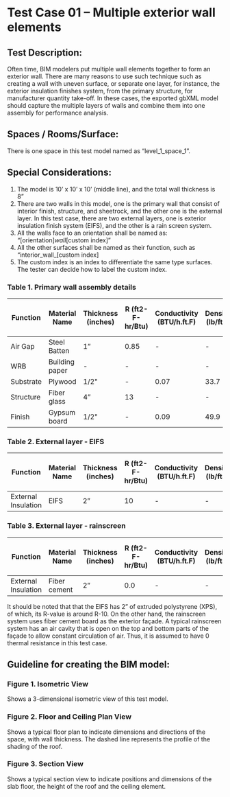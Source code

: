# Test Case 01 – Multiple exterior wall elements
## Test Description:
Often time, BIM modelers put multiple wall elements together to form an exterior wall. There are many reasons to use such technique such as creating a wall with uneven surface, or separate one layer, for instance, the exterior insulation finishes system, from the primary structure, for manufacturer quantity take-off. In these cases, the exported gbXML model should capture the multiple layers of walls and combine them into one assembly for performance analysis.
## Spaces / Rooms/Surface:
There is one space in this test model named as “level_1_space_1”.
## Special Considerations:
1.	The model is 10’ x 10’ x 10’ (middle line), and the total wall thickness is 8”
2.	There are two walls in this model, one is the primary wall that consist of interior finish, structure, and sheetrock, and the other one is the external layer. In this test case, there are two external layers, one is exterior insulation finish system (EIFS), and the other is a rain screen system.
3.	All the walls face to an orientation shall be named as: “[orientation]_wall_[custom index]”
4.	All the other surfaces shall be named as their function, such as “interior_wall_[custom index]
5.	The custom index is an index to differentiate the same type surfaces. The tester can decide how to label the custom index.
### Table 1. Primary wall assembly details

|     Function     |     Material   Name     |     Thickness   (inches)    |     R   (ft2-F-hr/Btu)    |     Conductivity     (BTU/h.ft.F)    |     Density   (lb/ft3)    |     Specific   Heat (Btu/lb-F)    |
|------------------|-------------------------|-----------------------------|---------------------------|--------------------------------------|---------------------------|-----------------------------------|
|     Air   Gap    |     Steel   Batten      |     1”                      |     0.85                  |     -                                |     -                     |     -                             |
|     WRB          |     Building   paper    |     -                       |     -                     |     -                                |     -                     |     -                             |
|     Substrate    |     Plywood             |     1/2"                    |     -                     |     0.07                             |     33.7                  |     0.29                          |
|     Structure    |     Fiber   glass       |     4”                      |     13                    |     -                                |     -                     |     -                             |
|     Finish       |     Gypsum   board      |     1/2"                    |     -                     |     0.09                             |     49.9                  |     0.26                          |

### Table 2. External layer - EIFS
|     Function                 |     Material   Name    |     Thickness   (inches)    |     R   (ft2-F-hr/Btu)    |     Conductivity     (BTU/h.ft.F)    |     Density   (lb/ft3)    |     Specific   Heat (Btu/lb-F)    |
|------------------------------|------------------------|-----------------------------|---------------------------|--------------------------------------|---------------------------|-----------------------------------|
|     External   Insulation    |     EIFS               |     2”                      |     10                    |     -                                |     -                     |     -                             |
### Table 3. External layer - rainscreen
|     Function                 |     Material   Name    |     Thickness   (inches)    |     R   (ft2-F-hr/Btu)    |     Conductivity     (BTU/h.ft.F)    |     Density   (lb/ft3)    |     Specific   Heat (Btu/lb-F)    |
|------------------------------|------------------------|-----------------------------|---------------------------|--------------------------------------|---------------------------|-----------------------------------|
|     External   Insulation    |     Fiber   cement     |     2”                      |     0.0                   |     -                                |     -                     |     -                             |

It should be noted that that the EIFS has 2” of extruded polystyrene (XPS), of which, its R-value is around R-10. On the other hand, the rainscreen system uses fiber cement board as the exterior façade. A typical rainscreen system has an air cavity that is open on the top and bottom parts of the façade to allow constant circulation of air. Thus, it is assumed to have 0 thermal resistance in this test case.

## Guideline for creating the BIM model:
### Figure 1. Isometric View
Shows a 3-dimensional isometric view of this test model.
### Figure 2. Floor and Ceiling Plan View
Shows a typical floor plan to indicate dimensions and directions of the space, with wall thickness. The dashed line represents the profile of the shading of the roof.
### Figure 3. Section View
Shows a typical section view to indicate positions and dimensions of the slab floor, the height of the roof and the ceiling element.
